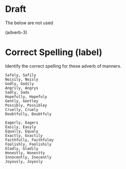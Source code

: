 # Draft

The below are not used

(adverb-3)

# Correct Spelling (label)

Identify the correct spelling for these adverb of manners.

```
Safely, Safily
Noisily, Noisly
Godly, Godily
Angrily, Angrys
Sadly, Sads
Hopefully, Hopefuly
Gently, Gentley
Possibly, Possibley
Cruelly, Cruely
Doubtfully, Doubtfuly
```

```
Eagerly, Eagers
Easily, Easyly
Equally, Equaly
Exactly, Exactily
Faithfully, Faithfuley
Foolishly, Foolishily
Gladly, Gladily
Honestly, Honestty
Innocently, Inocently
Joyously, Joyosly
```
